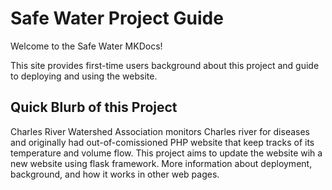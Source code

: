 # Safe Water Project Guide

Welcome to the Safe Water MKDocs!

This site provides first-time users background about this project and guide to deploying and using the website. 

## Quick Blurb of this Project

Charles River Watershed Association monitors Charles river for diseases and originally had out-of-comissioned PHP website that keep tracks of its temperature and volume flow. This project aims to update the website wih a new website using flask framework. More information about deployment, background, and how it works in other web pages. 
